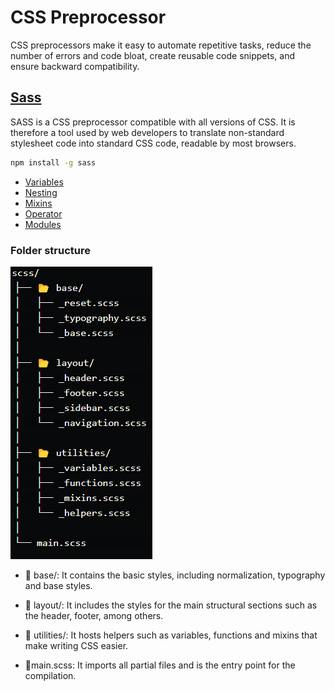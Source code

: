 # CSS Preprocessor

CSS preprocessors make it easy to automate repetitive tasks, reduce the number of errors and code bloat, create reusable code snippets, and ensure backward compatibility.

## [Sass](https://sass-lang.com/)

SASS is a CSS preprocessor compatible with all versions of CSS. It is therefore a tool used by web developers to translate non-standard stylesheet code into standard CSS code, readable by most browsers.

```bash
npm install -g sass
```

- [Variables](/scss/_variables.scss)
- [Nesting](/scss/_nesting.scss)
- [Mixins](/scss/_mixins.scss)
- [Operator](/scss/_operator.scss)
- [Modules](/scss/_modules.scss)

### Folder structure

![sass folder](../assets/folder-structure-sass.png)

- 📂 base/: It contains the basic styles, including normalization, typography and base styles.

- 📂 layout/: It includes the styles for the main structural sections such as the header, footer, among others.

- 📂 utilities/: It hosts helpers such as variables, functions and mixins that make writing CSS easier.

- 📄main.scss: It imports all partial files and is the entry point for the compilation.

